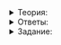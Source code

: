 <details>
<summary>Теория:</summary>

# Разработка контейнера SimpleVector. Часть первая

В этом и следующем уроках вы разработаете шаблонный класс  `SimpleVector`. Это сильно упрощённый аналог стандартного контейнера  `vector`, со сходной структурой и функционалом. Работа над SimpleVector поможет вам лучше понять устройство и особенности стандартного  `vector`.

### Устройство контейнера SimpleVector

В основе SimpleVector — массив в динамической памяти. Сам контейнер хранит лишь адрес начала массива, а также информацию о его текущем размере и вместимости:

-   Размер — количество элементов, содержащееся в массиве;
-   Вместимость — максимальное количество элементов, которые могут поместиться в массив.

```cpp
template <typename Type>
class SimpleVector {
public:
    ...
private:
    // Вместо сырого указателя лучше использовать умный указатель, такой как ArrayPtr
    Type* items_;

    size_t size_;
    size_t capacity_;
};

```

Можно провести аналогию с ведром воды —  `capacity_`  определяет максимальный объём воды, которая помещается в ведро, а  `size_`  — текущее количество воды в ведре.

Сконструированный по умолчанию вектор имеет нулевой размер и вместимость, а указатель на массив равен  `nullptr`.

----------

Размер контейнера SimpleVector равен 5, а его вместимость равна 8. На какой элемент массива в динамической памяти ссылается итератор  `end`? Введите ответ в виде числа.

### Изменение размера вектора

Как и  `std::vector`, класс SimpleVector может изменять свой размер в сторону увеличения и уменьшения. Для этого служит метод  `Resize`:

```cpp
template <typename T>
class SimpleVector {
public:
    void Resize(size_t new_size) { ... }
    ...
};

```

Самый простой случай — уменьшение размера массива. Для этого SimpleVector достаточно изменить значение поля  `size_`.

Таким образом, SimpleVector при уменьшении своего размера не удаляет элементы из массива. «Лишние» элементы продолжают существовать вплоть до удаления массива по адресу  `items_`. Например, до разрушения SimpleVector.

Чуть сложнее выглядит увеличение размера в пределах текущей вместимости контейнера. Помимо увеличения значения поля  `size_`  происходит заполнение новых элементов значением по умолчанию для типа  `Type`.

Чтобы заполнить элементы контейнера или массива одним и тем же значением, можно использовать алгоритм  [`std::fill`](https://en.cppreference.com/w/cpp/algorithm/fill). Он присваивает элементам диапазона заданное значение.

Так как SimpleVector — шаблонный класс, операция присваивания для некоторых типов  `Type`  может выбрасывать исключения. Например, при нехватке памяти. Чтобы обеспечить строгую гарантию безопасности исключений, меняйте размер массива лишь после успешного заполнения новых элементов значением по умолчанию.

Самое интересное происходит, когда новый размер превышает текущую вместимость SimpleVector. В этом случае SimpleVector создаёт новый массив большего размера в динамической памяти, куда копирует элементы исходного массива и инициализирует остальные элементы значением по умолчанию. Для копирования элементов подходит алгоритм  [`std::copy`](https://en.cppreference.com/w/cpp/algorithm/copy).

Подобно  `std::vector`  во многих реализациях стандартной библиотеки, новую вместимость SimpleVector можно выбрать как максимум из  `new_capacity`  и  `capacity_ * 2`. Удваивание вместимости минимизирует частоту копирований элементов из одного массива в другой.

После копирования и заполнения элементов нулевым значением можно обновить  `size_`  и  `capacity_`, а старый массив — удалить. Так вы обеспечите строгую гарантию безопасности исключений. Умный указатель  `ArrayPtr`  позволит сделать код не только надёжнее, но и проще.

----------

Какую асимптотическую сложность имеет операция  `Resize`  в классе SimpleVector? Выберите один ответ.

-   O(1)
    
-   O(Log(N))
    
-   O(N)
    
-   O(N*Log(N))
    
-   O(N^2)
    

### Очистка контейнера SimpleVector

Очистку SimpleVector выполняет метод  `Clear`. Он не изменяет его вместимость и семантически эквивалентен вызову  `Resize`  с аргументом, равным нулю. Метод  `Clear`  не выбрасывает исключений.

```cpp
template <typename T>
class SimpleVector {
public:
    void Clear(size_t new_size) noexcept { ... }
    ...
};

```

----------

Какую асимптотическую сложность имеет операция  `Clear`  в классе SimpleVector? Выберите один ответ.

-   O(1)
    
-   O(Log(N))
    
-   O(N)
    
-   O(N*Log(N))
    
-   O(N^2)


# Разработка контейнера SimpleVector. Часть вторая

В предыдущем уроке вы познакомились с устройством SimpleVector и создали в нём операции для управления размером контейнера и доступа к его элементам. В этом уроке вы реализуете:

-   возможность сравнивать содержимое векторов, вставлять и удалять элементы;
-   пользовательский конструктор копирования;
-   пользовательский оператор присваивания.

### Сравнение содержимого векторов

Вы уже реализовали операцию сравнения содержимого односвязных списков. Аналогично можно реализовать операции сравнения векторов, применив известные вам стандартные алгоритмы.

При сравнении векторов их вместимость нужно игнорировать. Например, два вектора одного размера, содержащие одни и те же элементы, равны, даже если имеют разную вместимость.

----------

Какой стандартный алгоритм позволит реализовать операторы  `<`,  `<=`,  `>`,  `>=`  в классе  `SimpleVector`? Выберите один ответ.

-   `std::equal`
    
-   `std::lexicographical_compare`
    
-   `std::all_of`
    
-   `std::any_of`
    
-   `std::none_of`
    

### Удаление последнего элемента вектора

Для «удаления» последнего элемента служит метод  `PopBack`:

```cpp
template <typename Type>
class SimpleVector {
public:
    void PopBack() noexcept { ... };
};

```

Чтобы удалить последний элемент непустого контейнера SimpleVector нужно уменьшить значение поля  `size_`. Элемент продолжит находиться в векторе, но будет недоступен для использования.

Не допускается вызывать  `PopBack`, когда вектор пуст. Такая же особенность есть и у метода  `pop_back`  стандартного вектора.

### Добавление элемента в конец вектора

Для вставки элемента в конец вектора служит метод  `PushBack`:

```cpp
template <typename Type>
class SimpleVector {
public:
    void PushBack(const Type& value) { ... };
};

```

При добавлении элемента в конец вектора возможны две ситуации, зависящие от того, заполнен вектор полностью или нет.

Когда вектор заполнен частично, запишем вставляемый элемент следом за последним элементом вектора и увеличим его размер.

Чуть сложнее обстоит ситуация, когда вектор заполнен полностью. В этом случае выделите новый массив с удвоенной вместимостью, скопируйте в него элементы исходного массива, а в конец поместите вставляемый элемент. После этого можно обновить размер и вместимость вектора, переключиться на новый массив, а старый массив — удалить.

При выполнении метода  `PushBack`  в куче выделяется память и вызывается оператор присваивания у элементов массива. Эти операции могут выбросить исключение. Чтобы сделать метод устойчивым к возникновению исключений, примените умный указатель  `ArrayPtr`, а поля  `size_`  и  `capacity_`  измените после того, как скопируете элементы в новый массив.

Так как при вставке значения в конец заполненного вектора происходит пересоздание массива элементов, операция  `PushBack`  делает невалидными существующие ссылки и итераторы. То же самое происходит и в случае  `std::vector`.

----------

Какую асимптотическую сложность имеет операция  `PushBack`  в классе  `SimpleVector`? Выберите один ответ. В вариантах ответа буквой N обозначается размер вектора.

-   O(1)
    
-   O(Log(N))
    
-   O(N)
    
-   O(N*Log(N))
    
-   O(N^2)
    

### Удаление элемента из произвольного места вектора

Для удаления произвольного элемента вектора служит метод  `Erase`. Он принимает итератор, указывающий на удаляемый элемент вектора, и возвращает итератор, который ссылается на элемент, следующий за удалённым:

```cpp
template <typename Type>
class SimpleVector {
public:
    Iterator Erase(ConstIterator pos) { ... }
    ...
};

```

При работе этого метода элементы, следующие за удаляемым, должны быть скопированы на его место один за другим. После того, как все элементы будут скопированы, нужно уменьшить размер массива и вернуть указатель на элемент, следующий за удалённым.

При копировании элементов на место удалённого ранее хранившиеся в массиве значения перезаписываются. Если в середине такого процесса будет выброшено исключение, восстановить прежнее значение перезаписанных элементов массива будет невозможно. В этом случае вектор останется в согласованном, пусть и не первоначальном состоянии. В таком случае говорят, что метод предоставляет базовую гарантию безопасности исключений.

Обеспечить строгую гарантию безопасности исключений можно, создав новую копию массива в методе  `Erase`, что негативно повлияло бы на производительность. По этой же причине метод  `vector::erase`  также даёт базовый уровень гарантий безопасности исключений.

### Вставка элемента в произвольное место вектора

Для вставки элемента в произвольное место вектора служит метод  `Insert`. Он принимает итератор, ссылающийся на место вставки, и само вставляемое значение. Метод возвращает итератор, который ссылается на вставленный элемент:

```cpp
template <typename Type>
class SimpleVector {
public:
    Iterator Insert(ConstIterator pos, const Type& value) { ... }
    ...
};

```

Как и в случае с  `PushBack`, при вставке возможны две ситуации:

-   вектор заполнен частично,
-   вектор заполнен полностью.

При частичной заполненности вектора элементы, начиная с позиции вставки, сперва копируются на одну позицию «вправо».

После этого в освободившееся место записывается вставляемый элемент и увеличивается размер вектора.

----------

Какой алгоритм подойдёт для копирования диапазона элементов массива «вправо» на одну позицию?

-   `std::copy`
    
-   `std::reverse`
    
-   `std::reverse_copy`
    
-   `std::copy_backward`
    

Когда элемент вставляется в заполненный вектор, в куче выделяется массив с удвоенной вместимостью. В этот массив копируются элементы, которые предшествуют вставляемому, сам вставляемый элемент и элементы, следующие за ним. В конце вектор обновляет свой размер и вместимость, начинает ссылаться на новый массив, а старый массив удаляет:

Как и в случае с  `Erase`, базовая гарантия безопасности исключений естественна для метода  `Insert`. Аналогичное решение принято и для метода  `insert`  класса  `std::vector`.

Строгой гарантии безопасности исключений можно добиться так: сделать копию вектора, модифицировать её, а в конце обменять содержимое оригинала и копии.

### Обмен содержимого векторов

Для обмена содержимого текущего вектора с другим предназначен метод  `swap`:

```cpp
template <typename Type>
class SimpleVector {
public:
    void swap(SimpleVector& other) noexcept { ... }
};

```

Чтобы обменять содержимое векторов, достаточно обменять значения их полей. Эта операция выполняется за константное время, не требует выделения памяти и не бросает исключений.

# Улучшаем собственный вектор

Ваш вектор практически идеален. Не хватает только одного метода, который сделает использование вектора более эффективным. Это метод  `Reserve`. И прямо сейчас вы его напишете.

</details>

<details>
<summary>Ответы:</summary>

# Ответы на задания

Размер контейнера SimpleVector равен 5, а его вместимость равна 8. На какой элемент массива в динамической памяти ссылается итератор  `end`? Введите ответ в виде числа.

-   Итератор end ссылается на элемент, следующий за последним элементом контейнера. Последний элемент контейнера имеет индекс 4, следовательно, итератор end ссылается на элемент с индексом 5.

----------

Какую асимптотическую сложность имеет операция  `Resize`  в классе SimpleVector? Выберите один ответ.

-   **(-)**  O(1)
    
-   **(-)**  O(Log(N))
    
-   **(+)**  O(N)
    

> Худший случай работы метода  `Resize(N)`  происходит при увеличении размера с изменением вместимости контейнера. В этом случае надо скопировать в новый массив  `k`  существующих элементов и присвоить  `N-k`  элементам значение по умолчанию. Всего  `k + (N-k) = N`  операций.

-   **(-)**  O(N*Log(N))
    
-   **(-)**  O(N^2)
    

----------

Какую асимптотическую сложность имеет операция  `Clear`  в классе SimpleVector? Выберите один ответ.

-   **(+)**  O(1)

> Обнуление поля  `size_`  не зависит от количества элементов массива. Поэтому операция  `Clear`  выполняется за константное время.

-   **(-)**  O(Log(N))
    
-   **(-)**  O(N)
    
-   **(-)**  O(N*Log(N))
    
-   **(-)**  O(N^2)

# Ответы на задания

Какой стандартный алгоритм позволит реализовать операторы  `<`,  `<=`,  `>`,  `>=`  в классе  `SimpleVector`? Выберите один ответ.

-   **(-)**  `std::equal`

> Этот алгоритм проверяет, содержат ли два диапазона одной длины одинаковые элементы. И хотя он позволит реализовать операции  `==`  и  `!=`, требуемый набор операций реализовать не получится.

-   **(+)**  `std::lexicographical_compare`

> Этот алгоритм выполняет лексикографическое сравнение элементов двух диапазонов. Он позволит реализовать оператор  `<`, а остальные операции можно выразить на основе оператора  `<`.

-   **(-)**  `std::all_of`

> Этот алгоритм проверяет, удовлетворяют ли все элементы диапазона некоторому условию.

-   **(-)**  `std::any_of`

> Этот алгоритм проверяет, удовлетворяет ли хотя бы один элемент диапазона некоторому условию.

-   **(-)**  `std::none_of`

> Этот алгоритм проверяет, что ни один из элементов диапазона не удовлетворяет некоторому условию.

----------

Какую асимптотическую сложность имеет операция  `PushBack`  в классе  `SimpleVector`? Выберите один ответ. В вариантах ответа буквой N обозначается размер вектора.

-   **(+)**  O(1)

> Операция вставки в конец SimpleVector имеет константную амортизированную сложность за счёт того, что при заполнении массива его вместимость увеличивается вдвое. Для N вызовов  `PushBack`  суммарное количество операций над элементами массива будет зависеть от N линейно.

-   **(-)**  O(Log(N))
    
-   **(-)**  O(N)
    
-   **(-)**  O(N*Log(N))
    
-   **(-)**  O(N^2)
    

----------

Какой алгоритм подойдёт для копирования диапазона элементов массива «вправо» на одну позицию?

-   **(-)**  `std::copy`

> Данный алгоритм копирует элементы «слева направо» и требует, чтобы начало диапазона назначения находилось за пределами исходного диапазона. При копировании «вправо» на одну позицию это условие не выполняется, если длина диапазона превышает 1. Это приведёт к неопределённому поведению.

-   **(-)**  `std::reverse`

> Этот алгоритм изменяет порядок элементов диапазона на противоположный.

-   **(-)**  `std::reverse_copy`

> Этот алгоритм создаёт реверсированную копию исходного диапазона.

-   **(+)**  `std::copy_backward`

> Этот алгоритм скопирует элементы диапазона, начиная с самого последнего. Такой порядок подходит для копирования элементов контейнера «вправо».

</details>

<details>
<summary>Задание:</summary>

## Задание

Разработайте шаблонный класс  `SimpleVector<Type>`, который будет упрощённым аналогом контейнера  `vector`, со следующим функционалом:

-   Конструкторы.
    -   По умолчанию. Создаёт пустой вектор с нулевой вместимостью. Не выделяет динамическую память и не выбрасывает исключений.
    -   Параметризованный конструктор, создающий вектор заданного размера. Элементы вектора инициализированы значением по умолчанию для типа  `Type`. Вектор должен иметь одинаковые размер и вместимость. Если размер нулевой, динамическая память для его элементов выделяться не должна.
    -   Конструктор из  `std::initializer_list`. Элементы вектора должны содержать копию элементов  `initializer_list`. Имеет размер и вместимость, совпадающую с размерами и вместимостью переданного  `initializer_list`.
-   Метод  `GetSize`  для получения количества элементов в векторе. Не выбрасывает исключений.
-   Метод  `GetCapacity`  для получения вместимости вектора. Не выбрасывает исключений.
-   Метод  `IsEmpty`, сообщающий, пуст ли вектор. Не выбрасывает исключений.
-   Оператор  `[]`  для доступа к элементу вектора по его индексу. Имеет две версии — константную и неконстантную. Не выбрасывает исключений. Для корректной работы оператора индекс элемента массива не должен выходить за пределы массива.
-   Метод  `At`  для доступа к элементу вектора по его индексу, аналог метода  `at`  класса vector. В случае выхода индекса за пределы массива должен выбросить исключение  `std::out_of_range`.
-   Метод  `Clear`  для очистки массива без изменения его вместимости. Не выбрасывает исключений.
-   Метод  `Resize`  для изменения количества элементов в массиве. Метод должен предоставлять строгую гарантию безопасности исключений.
-   Методы  `begin`,  `end`,  `cbegin`  и  `cend`, возвращающие итераторы на начало и конец массива. В качестве итераторов используйте указатели. Эти методы должны быть объявлены со спецификатором  `noexcept`. В противном случае тренажёр отклонит ваше решение.
-   При разрушении вектора должна освобождаться память, занимаемая его элементами.

### Ограничения

Гарантируется, что тренажёр при проверке решения не будет передавать в оператор  `[]`  индексы, выходящие за границы массива. При написании SimpleVector реализуйте самостоятельно работу с массивом в динамической памяти. Чтобы упростить управление массивом, пригодится разработанный в предыдущем спринте шаблонный класс  `ArrayPtr`. Не используйте класс  `std::vector`.

### Что отправлять на проверку

Файл  `simple_vector.h`  с исходным кодом класса SimpleVector. Если нужно включить дополнительные заголовочные файлы, например, с кодом  `ArrayPtr`, отправьте их тоже. Если загрузите функцию  `main`, она будет заменена на версию из тренажёра.

### Как будет тестироваться ваш код

Сохраните сигнатуру методов класса  `SimpleVector`  неизменной, чтобы код скомпилировался без ошибок, а тренажёр не отклонил ваше решение. Это особенно касается спецификатора  `noexcept`.

### Подсказка

-   В методе  `Resize`  отдельно обработайте три ситуации: новый размер меньше или равен текущему, новый размер не превышает его вместимости, новый размер превышает текущую вместимость вектора.
    -   Если при изменении размера массива новый размер вектора превышает его текущую вместимость, создайте новый массив с нужной вместимостью, скопируйте в него прежнее содержимое и заполните остальные элементы значением по умолчанию. Затем старый массив можно удалить и использовать копию. После этого не забудьте обновить размер и вместимость вектора.
    -   Если при увеличении размера массива новый размер вектора не превышает его вместимость, заполните добавленные элементы значением по умолчанию для типа  `Type`.
    -   При уменьшении размера вектора просто уменьшите его размер.
-   Примените алгоритмы  [std::copy](https://en.cppreference.com/w/cpp/algorithm/copy)  и  [std::fill](https://en.cppreference.com/w/cpp/algorithm/fill)  для копирования элементов массива и заполнения их некоторым значением.
-   В методе  `Clear`  достаточно обнулить размер массива.

## Задание

Реализуйте в классе SimpleVector следующие операции:

-   Конструктор копирования. Копия вектора должна иметь вместимость, достаточную для хранения копии элементов исходного вектора.
-   Оператор присваивания. Должен обеспечивать строгую гарантию безопасности исключений.
-   Метод  `PushBack`, добавляющий элемент в конец вектора. Должен обеспечивать строгую гарантию безопасности исключений.
-   Метод  `PopBack`, удаляющий последний элемент вектора. Не выбрасывает исключений.
-   Метод  `Insert`, вставляющий элемент в произвольное место контейнера. Обеспечивает базовую гарантию безопасности исключений.
-   Метод  `Erase`, удаляющий элемент в произвольной позиции вектора. Обеспечивает базовую гарантию безопасности исключений.
-   Метод  `swap`, обменивающий содержимое вектора с другим вектором. Не выбрасывает исключений, имеет время выполнения O(1).
-   Операторы  `==`  и  `!=`. Два вектора равны, если их размеры равны и содержат равные элементы. Равенство вместимости не требуется.
-   Операторы  `<`,  `>`,  `<=`,  `>=`, выполняющие лексикографическое сравнение содержимого двух векторов.

Сигнатура новых методов:

```cpp
template <typename Type>
class SimpleVector {
public:
    ...
    SimpleVector(const SimpleVector& other) {
        // Напишите тело конструктора самостоятельно
    }

    SimpleVector& operator=(const SimpleVector& rhs) {
        // Напишите тело конструктора самостоятельно
        return *this;
    }

    // Добавляет элемент в конец вектора
    // При нехватке места увеличивает вдвое вместимость вектора
    void PushBack(const Type& item) {
        // Напишите тело самостоятельно
    }

    // Вставляет значение value в позицию pos.
    // Возвращает итератор на вставленное значение
    // Если перед вставкой значения вектор был заполнен полностью,
    // вместимость вектора должна увеличиться вдвое, а для вектора вместимостью 0 стать равной 1
    Iterator Insert(ConstIterator pos, const Type& value) {
        // Напишите тело самостоятельно
    }

    // "Удаляет" последний элемент вектора. Вектор не должен быть пустым
    void PopBack() noexcept {
        // Напишите тело самостоятельно
    }

    // Удаляет элемент вектора в указанной позиции
    Iterator Erase(ConstIterator pos) {
        // Напишите тело самостоятельно
    }

    // Обменивает значение с другим вектором
    void swap(SimpleVector& other) noexcept {
        // Напишите тело самостоятельно
    }
    ...
};

template <typename Type>
inline bool operator==(const SimpleVector<Type>& lhs, const SimpleVector<Type>& rhs) {
    // Заглушка. Напишите тело самостоятельно
    return true;
}

template <typename Type>
inline bool operator!=(const SimpleVector<Type>& lhs, const SimpleVector<Type>& rhs) {
    // Заглушка. Напишите тело самостоятельно
    return true;
}

template <typename Type>
inline bool operator<(const SimpleVector<Type>& lhs, const SimpleVector<Type>& rhs) {
    // Заглушка. Напишите тело самостоятельно
    return true;
}

template <typename Type>
inline bool operator<=(const SimpleVector<Type>& lhs, const SimpleVector<Type>& rhs) {
    // Заглушка. Напишите тело самостоятельно
    return true;
}

template <typename Type>
inline bool operator>(const SimpleVector<Type>& lhs, const SimpleVector<Type>& rhs) {
    // Заглушка. Напишите тело самостоятельно
    return true;
}

template <typename Type>
inline bool operator>=(const SimpleVector<Type>& lhs, const SimpleVector<Type>& rhs) {
    // Заглушка. Напишите тело самостоятельно
    return true;
}

```

Тесты, которые помогут проверить решение:

`tests.h`

```cpp
#pragma once
#include <cassert>
#include <stdexcept>

inline void Test1() {
    // Инициализация конструктором по умолчанию
    {
        SimpleVector<int> v;
        assert(v.GetSize() == 0u);
        assert(v.IsEmpty());
        assert(v.GetCapacity() == 0u);
    }

    // Инициализация вектора указанного размера
    {
        SimpleVector<int> v(5);
        assert(v.GetSize() == 5u);
        assert(v.GetCapacity() == 5u);
        assert(!v.IsEmpty());
        for (size_t i = 0; i < v.GetSize(); ++i) {
            assert(v[i] == 0);
        }
    }

    // Инициализация вектора, заполненного заданным значением
    {
        SimpleVector<int> v(3, 42);
        assert(v.GetSize() == 3);
        assert(v.GetCapacity() == 3);
        for (size_t i = 0; i < v.GetSize(); ++i) {
            assert(v[i] == 42);
        }
    }

    // Инициализация вектора при помощи initializer_list
    {
        SimpleVector<int> v{1, 2, 3};
        assert(v.GetSize() == 3);
        assert(v.GetCapacity() == 3);
        assert(v[2] == 3);
    }

    // Доступ к элементам при помощи At
    {
        SimpleVector<int> v(3);
        assert(&v.At(2) == &v[2]);
        try {
            v.At(3);
            assert(false);  // Ожидается выбрасывание исключения
        } catch (const std::out_of_range&) {
        } catch (...) {
            assert(false);  // Не ожидается исключение, отличное от out_of_range
        }
    }

    // Очистка вектора
    {
        SimpleVector<int> v(10);
        const size_t old_capacity = v.GetCapacity();
        v.Clear();
        assert(v.GetSize() == 0);
        assert(v.GetCapacity() == old_capacity);
    }

    // Изменение размера
    {
        SimpleVector<int> v(3);
        v[2] = 17;
        v.Resize(7);
        assert(v.GetSize() == 7);
        assert(v.GetCapacity() >= v.GetSize());
        assert(v[2] == 17);
        assert(v[3] == 0);
    }
    {
        SimpleVector<int> v(3);
        v[0] = 42;
        v[1] = 55;
        const size_t old_capacity = v.GetCapacity();
        v.Resize(2);
        assert(v.GetSize() == 2);
        assert(v.GetCapacity() == old_capacity);
        assert(v[0] == 42);
        assert(v[1] == 55);
    }
    {
        const size_t old_size = 3;
        SimpleVector<int> v(3);
        v.Resize(old_size + 5);
        v[3] = 42;
        v.Resize(old_size);
        v.Resize(old_size + 2);
        assert(v[3] == 0);
    }

    // Итерирование по SimpleVector
    {
        // Пустой вектор
        {
            SimpleVector<int> v;
            assert(v.begin() == nullptr);
            assert(v.end() == nullptr);
        }

        // Непустой вектор
        {
            SimpleVector<int> v(10, 42);
            assert(v.begin());
            assert(*v.begin() == 42);
            assert(v.end() == v.begin() + v.GetSize());
        }
    }
}

inline void Test2() {
    // PushBack
    {
        SimpleVector<int> v(1);
        v.PushBack(42);
        assert(v.GetSize() == 2);
        assert(v.GetCapacity() >= v.GetSize());
        assert(v[0] == 0);
        assert(v[1] == 42);
    }

    // Если хватает места, PushBack не увеличивает Capacity
    {
        SimpleVector<int> v(2);
        v.Resize(1);
        const size_t old_capacity = v.GetCapacity();
        v.PushBack(123);
        assert(v.GetSize() == 2);
        assert(v.GetCapacity() == old_capacity);
    }

    // PopBack
    {
        SimpleVector<int> v{0, 1, 2, 3};
        const size_t old_capacity = v.GetCapacity();
        const auto old_begin = v.begin();
        v.PopBack();
        assert(v.GetCapacity() == old_capacity);
        assert(v.begin() == old_begin);
        assert((v == SimpleVector<int>{0, 1, 2}));
    }

    // Конструктор копирования
    {
        SimpleVector<int> numbers{1, 2};
        auto numbers_copy(numbers);
        assert(&numbers_copy[0] != &numbers[0]);
        assert(numbers_copy.GetSize() == numbers.GetSize());
        for (size_t i = 0; i < numbers.GetSize(); ++i) {
            assert(numbers_copy[i] == numbers[i]);
            assert(&numbers_copy[i] != &numbers[i]);
        }
    }

    // Сравнение
    {
        assert((SimpleVector{1, 2, 3} == SimpleVector{1, 2, 3}));
        assert((SimpleVector{1, 2, 3} != SimpleVector{1, 2, 2}));

        assert((SimpleVector{1, 2, 3} < SimpleVector{1, 2, 3, 1}));
        assert((SimpleVector{1, 2, 3} > SimpleVector{1, 2, 2, 1}));

        assert((SimpleVector{1, 2, 3} >= SimpleVector{1, 2, 3}));
        assert((SimpleVector{1, 2, 4} >= SimpleVector{1, 2, 3}));
        assert((SimpleVector{1, 2, 3} <= SimpleVector{1, 2, 3}));
        assert((SimpleVector{1, 2, 3} <= SimpleVector{1, 2, 4}));
    }

    // Обмен значений векторов
    {
        SimpleVector<int> v1{42, 666};
        SimpleVector<int> v2;
        v2.PushBack(0);
        v2.PushBack(1);
        v2.PushBack(2);
        const int* const begin1 = &v1[0];
        const int* const begin2 = &v2[0];

        const size_t capacity1 = v1.GetCapacity();
        const size_t capacity2 = v2.GetCapacity();

        const size_t size1 = v1.GetSize();
        const size_t size2 = v2.GetSize();

        static_assert(noexcept(v1.swap(v2)));
        v1.swap(v2);
        assert(&v2[0] == begin1);
        assert(&v1[0] == begin2);
        assert(v1.GetSize() == size2);
        assert(v2.GetSize() == size1);
        assert(v1.GetCapacity() == capacity2);
        assert(v2.GetCapacity() == capacity1);
    }

    // Присваивание
    {
        SimpleVector<int> src_vector{1, 2, 3, 4};
        SimpleVector<int> dst_vector{1, 2, 3, 4, 5, 6};
        dst_vector = src_vector;
        assert(dst_vector == src_vector);
    }

    // Вставка элементов
    {
        SimpleVector<int> v{1, 2, 3, 4};
        v.Insert(v.begin() + 2, 42);
        assert((v == SimpleVector<int>{1, 2, 42, 3, 4}));
    }

    // Удаление элементов
    {
        SimpleVector<int> v{1, 2, 3, 4};
        v.Erase(v.cbegin() + 2);
        assert((v == SimpleVector<int>{1, 2, 4}));
    }
}

```

### Ограничения

Недопустимо передавать в методы  `Insert`  и  `Erase`  невалидные итераторы и итераторы, полученные у другого вектора. Нельзя передавать в метод  `Erase`  и end-итератор текущего вектора. Вызывать  `PopBack`  у пустого вектора тоже нельзя.

Гарантируется, что тренажёр не будет передавать недопустимые значения итераторов в методы  `Insert`  и  `Erase`  и вызывать  `PopBack`  у пустого вектора. Поэтому не усложняйте реализацию этих методов.

### Что отправлять на проверку

Файл  `simple_vector.h`  с исходным кодом класса SimpleVector. Если нужно включить дополнительные заголовочные файлы, например, с кодом  `ArrayPtr`, отправьте их тоже. Если загрузите функцию  `main`, она будет заменена на версию из тренажёра.

### Как будет тестироваться ваш код

Сохраните сигнатуру методов класса  `SimpleVector`  неизменной, чтобы код скомпилировался без ошибок.

### Подсказка

-   В операторе  `=`  обработайте случай с самоприсваиванием.
-   Чтобы сделать оператор присваивания устойчивым к исключениям, примените идиому copy-and-swap.
-   При копировании элементов в пределах одного массива выберите между  `std::copy`  и  `std::copy_backward`  в зависимости от направления копирования элементов.

## Задание

Сигнатура метода  `Reserve`:

```cpp
void Reserve(size_t new_capacity);

```

`Reserve`  задает ёмкость вектора. Этот метод повышает эффективность кода в случае, когда пользователь заранее знает хотя бы приблизительное количество элементов в векторе.  `Reserve`  сразу выделяет нужное количество памяти. При добавлении новых элементов в вектор копирование будет происходить или значительно реже или совсем не будет.

Если  `new_capacity`  больше текущей  `capacity`, память должна быть перевыделена, а элементы вектора скопированы в новый отрезок памяти.

Кроме этого реализуйте возможность вызвать конструктор  `SimpleVector`, который будет сразу резервировать нужное количество памяти. Пример вызова ниже.

### Пример использования

```cpp
#include "simple_vector.h"

#include <cassert>
#include <iostream>

using namespace std;

void TestReserveConstructor() {
    cout << "TestReserveConstructor"s << endl;
    SimpleVector<int> v(Reserve(5));
    assert(v.GetCapacity() == 5);
    assert(v.IsEmpty());
    cout << "Done!"s << endl;
}

void TestReserveMethod() {
    cout << "TestReserveMethod"s << endl;
    SimpleVector<int> v;
    // зарезервируем 5 мест в векторе
    v.Reserve(5);
    assert(v.GetCapacity() == 5);
    assert(v.IsEmpty());

    // попытаемся уменьшить capacity до 1
    v.Reserve(1);
    // capacity должно остаться прежним
    assert(v.GetCapacity() == 5);
    // поместим 10 элементов в вектор
    for (int i = 0; i < 10; ++i) {
        v.PushBack(i);
    }
    assert(v.GetSize() == 10);
    // увеличим capacity до 100
    v.Reserve(100);
    // проверим, что размер не поменялся
    assert(v.GetSize() == 10);
    assert(v.GetCapacity() == 100);
    // проверим, что элементы на месте
    for (int i = 0; i < 10; ++i) {
        assert(v[i] == i);
    }
    cout << "Done!"s << endl;
}

int main() {
    TestReserveConstructor();
    TestReserveMethod();
}

```

### Подсказка

Не забудьте обновить указатель на начало вектора и текущую ёмкость. Для реализации конструктора с резервированием вам понадобится дополнительный класс-обёртка, чтобы компилятор мог разобраться и вызвать правильный конструктор. Этот конструктор должен принимать по значению объект этого класса-обёртки. Тогда функция (не метод!) будет иметь следующую сигнатуру:

```cpp
ReserveProxyObj Reserve(size_t capacity_to_reserve) {
    return ReserveProxyObj(capacity_to_reserve);
};
```

</details>
